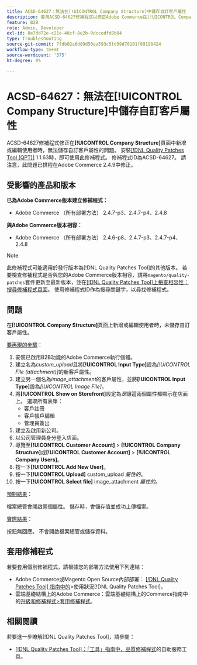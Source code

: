 ```yaml
---
title: ACSD-64627：無法在[!UICONTROL Company Structure]中儲存自訂客戶屬性
description: 套用ACSD-64627修補程式以修正Adobe Commerce在[!UICONTROL Company Structure]內新增或編輯使用者時無法儲存自訂客戶屬性的問題。
feature: B2B
role: Admin, Developer
exl-id: 8e7dd72e-c21e-46cf-8e2b-9dccedfd8b04
type: Troubleshooting
source-git-commit: 7fdb02a6d89d50ea593c5fd99d78101f89198424
workflow-type: tm+mt
source-wordcount: '375'
ht-degree: 0%

---
```


# ACSD-64627：無法在[!UICONTROL Company Structure]中儲存自訂客戶屬性

ACSD-64627修補程式修正在&#x200B;**[!UICONTROL Company Structure]**&#x200B;頁面中新增或編輯使用者時，無法儲存自訂客戶屬性的問題。 安裝[[!DNL Quality Patches Tool (QPT)]](/help/tools/quality-patches-tool/quality-patches-tool-to-self-serve-quality-patches.md) 1.1.63時，即可使用此修補程式。 修補程式ID為ACSD-64627。 請注意，此問題已排程在Adobe Commerce 2.4.9中修正。

## 受影響的產品和版本

**已為Adobe Commerce版本建立修補程式：**

* Adobe Commerce （所有部署方法） 2.4.7-p3、2.4.7-p4、2.4.8

**與Adobe Commerce版本相容：**

* Adobe Commerce （所有部署方法） 2.4.6-p8、2.4.7-p3、2.4.7-p4、2.4.8

>[!NOTE]
>
>此修補程式可能適用於發行版本為[!DNL Quality Patches Tool]的其他版本。 若要檢查修補程式是否與您的Adobe Commerce版本相容，請將`magento/quality-patches`套件更新至最新版本，並在[[!DNL Quality Patches Tool]上檢查相容性：搜尋修補程式頁面](https://experienceleague.adobe.com/tools/commerce-quality-patches/index.html)。 使用修補程式ID作為搜尋關鍵字，以尋找修補程式。

## 問題

在&#x200B;**[!UICONTROL Company Structure]**&#x200B;頁面上新增或編輯使用者時，未儲存自訂客戶屬性。

<u>要再現的步驟</u>：

1. 安裝已啟用B2B功能的Adobe Commerce執行個體。
1. 建立名為&#x200B;*custom_upload*&#x200B;且將&#x200B;**[!UICONTROL Input Type]**&#x200B;設為&#x200B;*[!UICONTROL File (attachment)]*&#x200B;的新客戶屬性。
1. 建立另一個名為&#x200B;*image_attachment*&#x200B;的客戶屬性，並將&#x200B;**[!UICONTROL Input Type]**&#x200B;設為&#x200B;*[!UICONTROL Image File]*。
1. 將&#x200B;**[!UICONTROL Show on Storefront]**&#x200B;設定為&#x200B;*是*&#x200B;讓這兩個屬性都顯示在店面上。 選取所有表單：
   * 客戶註冊
   * 客戶帳戶編輯
   * 管理員簽出
1. 建立及啟用新公司。
1. 以公司管理員身分登入店面。
1. 導覽至&#x200B;**[!UICONTROL Customer Account]** > **[!UICONTROL Company Structure]**&#x200B;或&#x200B;**[!UICONTROL Customer Account]** > **[!UICONTROL Company Users]**。
1. 按一下&#x200B;**[!UICONTROL Add New User]**。
1. 按一下&#x200B;**[!UICONTROL Upload]** custom_upload *屬性的*。
1. 按一下&#x200B;**[!UICONTROL Select file]** image_attachment *屬性的*。

<u>預期結果</u>：

檔案總管會開啟兩個屬性。 儲存時，會儲存值並成功上傳檔案。

<u>實際結果</u>：

按鈕無回應。 不會開啟檔案總管或儲存資料。

## 套用修補程式

若要套用個別修補程式，請根據您的部署方法使用下列連結：

* Adobe Commerce或Magento Open Source內部部署： [[!DNL Quality Patches Tool] 指南中的](/help/tools/quality-patches-tool/usage.md)>使用狀況[!DNL Quality Patches Tool]。
* 雲端基礎結構上的Adobe Commerce：雲端基礎結構上的Commerce指南中的[升級和修補程式>套用修補程式](https://experienceleague.adobe.com/docs/commerce-cloud-service/user-guide/develop/upgrade/apply-patches.html)。

## 相關閱讀

若要進一步瞭解[!DNL Quality Patches Tool]，請參閱：

* [[!DNL Quality Patches Tool]：「工具」指南中，品質修補程式](/help/tools/quality-patches-tool/quality-patches-tool-to-self-serve-quality-patches.md)的自助服務工具。
